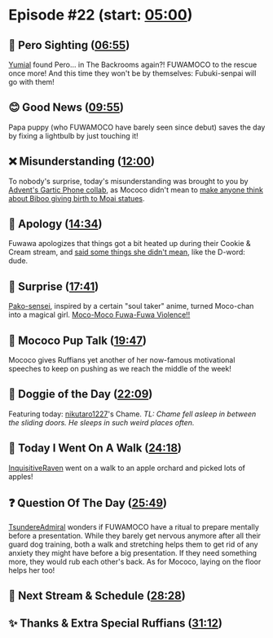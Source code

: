 # Episode #22 (start: [05:00](https://youtu.be/_aK_6Wb05hY?t=05m00s))

## 👀 Pero Sighting ([06:55](https://youtu.be/_aK_6Wb05hY?t=06m55s))

[Yumial](https://twitter.com/Yumial_/status/1689299318535294977) found Pero... in The Backrooms again?! FUWAMOCO to the rescue once more! And this time they won't be by themselves: Fubuki-senpai will go with them!

## 😊 Good News ([09:55](https://youtu.be/_aK_6Wb05hY?t=09m55s))

Papa puppy (who FUWAMOCO have barely seen since debut) saves the day by fixing a lightbulb by just touching it!

## ❌ Misunderstanding ([12:00](https://youtu.be/_aK_6Wb05hY?t=12m00s))

To nobody's surprise, today's misunderstanding was brought to you by [Advent's Gartic Phone collab](https://youtu.be/srTTcF_qgFw), as Mococo didn't mean to [make anyone think about Biboo giving birth to Moai statues](https://www.youtube.com/live/srTTcF_qgFw?si=qm3Jgb94hRftTUim?t=2945).

## 🙇 Apology ([14:34](https://youtu.be/_aK_6Wb05hY?t=14m34s))

Fuwawa apologizes that things got a bit heated up during their Cookie & Cream stream, and [said some things she didn't mean](https://www.youtube.com/live/FDxOHaixvQw?si=zn78XXHw1VXe1A7e&t=15081), like the D-word: dude.

## 🎁 Surprise ([17:41](https://youtu.be/_aK_6Wb05hY?t=17m41s))

[Pako-sensei](https://twitter.com/pakosun/status/1704474239670325274), inspired by a certain "soul taker" anime, turned Moco-chan into a magical girl. [Moco-Moco Fuwa-Fuwa Violence!!](https://youtu.be/_aK_6Wb05hY?t=18m37s)

## 📣 Mococo Pup Talk ([19:47](https://youtu.be/_aK_6Wb05hY?t=19m47s))

Mococo gives Ruffians yet another of her now-famous motivational speeches to keep on pushing as we reach the middle of the week!

## 🐶 Doggie of the Day ([22:09](https://youtu.be/_aK_6Wb05hY?t=22m09s))

Featuring today: [nikutaro1227](https://twitter.com/nikutaro1227/status/1703984492178968760)'s Chame. *TL: Chame fell asleep in between the sliding doors. He sleeps in such weird places often.*

## 🚶 Today I Went On A Walk ([24:18](https://youtu.be/_aK_6Wb05hY?t=24m18s))

[InquisitiveRaven](https://twitter.com/InquisitiveRav/status/1703079765240877497) went on a walk to an apple orchard and picked lots of apples!

## ❓ Question Of The Day ([25:49](https://youtu.be/_aK_6Wb05hY?t=25m49s))

[TsundereAdmiral](https://twitter.com/TsundereAdmiral/status/1704287044078629101) wonders if FUWAMOCO have a ritual to prepare mentally before a presentation. While they barely get nervous anymore after all their guard dog training, both a walk and stretching helps them to get rid of any anxiety they might have before a big presentation. If they need something more, they would rub each other's back. As for Mococo, laying on the floor helps her too!

## 📅 Next Stream & Schedule ([28:28](https://youtu.be/_aK_6Wb05hY?t=28m28s))

## ✨ Thanks & Extra Special Ruffians ([31:12](https://youtu.be/_aK_6Wb05hY?t=31m12s))
